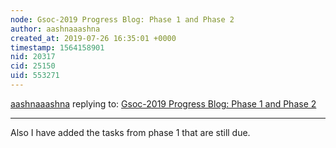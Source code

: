 ```yaml
---
node: Gsoc-2019 Progress Blog: Phase 1 and Phase 2
author: aashnaaashna
created_at: 2019-07-26 16:35:01 +0000
timestamp: 1564158901
nid: 20317
cid: 25150
uid: 553271
---
```




[aashnaaashna](../profile/aashnaaashna) replying to: [Gsoc-2019 Progress Blog: Phase 1 and Phase 2](../notes/aashnaaashna/07-25-2019/gsoc-2019-progress-blog-phase-1-and-phase-2)

----
Also I have added the tasks from phase 1 that are still due.